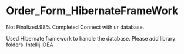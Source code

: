 # Order_Form_HibernateFrameWork
Not Finalized.98% Completed
Connect with ur database.

Used Hibernate framework to handle the database.
Please add library folders.
Intellij IDEA
